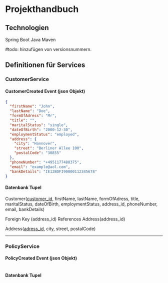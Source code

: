 # Projekthandbuch

## Technologien
Spring Boot
Java
Maven

#todo: hinzufügen von versionsnummern.

## Definitionen für Services

### CustomerService

#### CustomerCreated Event (json Objekt)
```json
{
  "firstName": "John",
  "lastName": "Doe",
  "formOfAdress": "Mr",
  "title": "",
  "maritalStatus": "single",
  "dateOfBirth": "2000-12-30",
  "employmentStatus": "employed",
  "address": {
    "city": "Hannover",
    "street": "Berliner Allee 100",
    "postalCode": "30855"
  },
  "phoneNumber": "+4951177488375",
  "email": "example@aol.com",
  "bankDetails": "IE12BOFI90000112345678"
}
```
#### Datenbank Tupel
Customer(<u>customer_id</u>, firstName, lastName, formOfAdress, title, maritalStatus, dateOfBirth, employmentStatus, address_id, phoneNumber, email, bankDetails)

Foreign Key (address_id) References Address(address_id)

Address(<u>adress_id</u>, city, street, postalCode)
___
### PolicyService

#### PolicyCreated Event (json Objekt)
```json
```
#### Datenbank Tupel